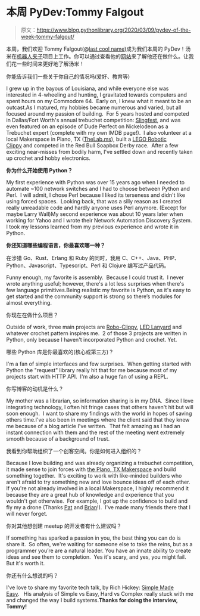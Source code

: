 # 本周 PyDev:Tommy Falgout

> 原文：<https://www.blog.pythonlibrary.org/2020/03/09/pydev-of-the-week-tommy-falgout/>

本周，我们欢迎 Tommy Falgout(@[last cool name](https://twitter.com/lastcoolname/))成为我们本周的 PyDev！汤米在[机器人夹子](https://github.com/lastcoolnameleft/robo-clippy)项目上工作。你可以通过查看他的[网站](https://www.lastcoolnameleft.com/)来了解他还在做什么。让我们花一些时间来更好地了解汤米！

你能告诉我们一些关于你自己的情况吗(爱好、教育等)

I grew up in the bayous of Louisiana, and while everyone else was interested in 4-wheeling and hunting, I gravitated towards computers and spent hours on my Commodore 64.  Early on, I knew what it meant to be an outcast.As I matured, my hobbies became numerous and varied, but all focused around my passion of building.  For 5 years hosted and competed in Dallas/Fort Worth's annual trebuchet competition: [Slingfest](https://www.youtube.com/watch?v=kacsOd8f__Q), and was even featured on an episode of Dude Perfect on Nickelodeon as a Trebuchet expert (complete with my own IMDB page!).  I also volunteer at a local Makerspace in Plano, TX ([TheLab.ms](http://thelab.ms/)), built a [LEGO Robotic Clippy](https://twitter.com/lastcoolname/status/1141912071820517376) and competed in the Red Bull Soapbox Derby race.  After a few exciting near-misses from bodily harm, I've settled down and recently taken up crochet and hobby electronics.

**你为什么开始使用 Python？**

My first experience with Python was over 15 years ago when I needed to automate ~100 network switches and I had to choose between Python and Perl.  I will admit, I chose Perl because I liked its terseness and didn't like using forced spaces.  Looking back, that was a silly reason as I created really unreadable code and hardly anyone uses Perl anymore. (Except for maybe Larry Wall)My second experience was about 10 years later when working for Yahoo and I wrote their Network Automation Discovery System.  I took my lessons learned from my previous experience and wrote it in Python.

 **你还知道哪些编程语言，你最喜欢哪一种？**

在涉猎 Go、Rust、Erlang 和 Ruby 的同时，我用 C、C++、Java、PHP、Python、Javascript、Typescript、Perl 和 Clojure 编写过产品代码。

Funny enough, my favorite is assembly.  Because I could trust it.  I never wrote anything useful; however, there's a lot less surprises when there's few language primitives.Being realistic my favorite is Python, as it's easy to get started and the community support is strong so there’s modules for almost everything.

你现在在做什么项目？

Outside of work, three main projects are [Robo-Clippy](https://github.com/lastcoolnameleft/robo-clippy), [LED Lanyard](https://github.com/lastcoolnameleft/led-lanyard) and whatever crochet pattern inspires me.  2 of those 3 projects are written in Python, only because I haven't incorporated Python and crochet. Yet.

哪些 Python 库是你最喜欢的(核心或第三方)？

I'm a fan of simple interfaces and few surprises.  When getting started with Python the "request" library really hit that for me because most of my projects start with HTTP API.  I'm also a huge fan of using a REPL.

你写博客的动机是什么？

My mother was a librarian, so information sharing is in my DNA.  Since I love integrating technology, I often hit fringe cases that others haven't hit but will soon enough.  I want to share my findings with the world in hopes of saving others time.I've also been in meetings where the client said that they knew me because of a blog article I've written.  That felt amazing as I had an instant connection with them and the rest of the meeting went extremely smooth because of a background of trust.

我看到你帮助组织了一个创客空间。你是如何进入组织的？

Because I love building and was already organizing a trebuchet competition, it made sense to join forces with [the Plano, TX Makerspace](https://thelab.ms/) and build something together.  It's exciting to work with like-minded builders who aren't afraid to try something new and love bounce ideas off of each other.  If you're not already involved in a local Makerspace, I highly recommend it because they are a great hub of knowledge and experience that you wouldn't get otherwise.  For example, I got up the confidence to build and fly my a drone (Thanks [Pat](https://twitter.com/patsheadcom) and [Brian](https://twitter.com/briancmoses)!).  I've made many friends there that I will never forget.

你对其他想创建 meetup 的开发者有什么建议吗？

If something has sparked a passion in you, the best thing you can do is share it.  So often, we're waiting for someone else to take the reins, but as a programmer you’re are a natural leader. You have an innate ability to create ideas and see them to completion.  Yes it's scary, and yes, you might fail.  But it's worth it.

你还有什么想说的吗？

I've love to share my favorite tech talk, by Rich Hickey: [Simple Made Easy](https://www.infoq.com/presentations/Simple-Made-Easy/).   His analysis of Simple vs Easy, Hard vs Complex really stuck with me and changed the way I build systems.**Thanks for doing the interview, Tommy!**